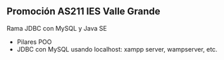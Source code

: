 ## Promoción AS211 IES Valle Grande
Rama JDBC con MySQL y Java SE

* Pilares POO
* JDBC con MySQL usando localhost: xampp server, wampserver, etc.
